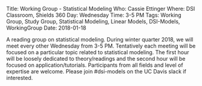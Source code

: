 Title: Working Group - Statistical Modeling
Who: Cassie Ettinger
Where: DSI Classroom, Shields 360
Day: Wednesday
Time: 3-5 PM
Tags: Working Group, Study Group, Statistical Modeling, Linear Models, DSI-Models, WorkingGroup
Date: 2018-01-18

A reading group on statistical modeling. During winter quarter 2018, we will meet every other Wednesday from 3-5 PM. Tentatively each meeting will be focused on a particular topic related to statistical modeling. The first hour will be loosely dedicated to theory/readings and the second hour will be focused on application/tutorials. Participants from all fields and level of expertise are welcome. Please join #dsi-models on the UC Davis slack if interested.